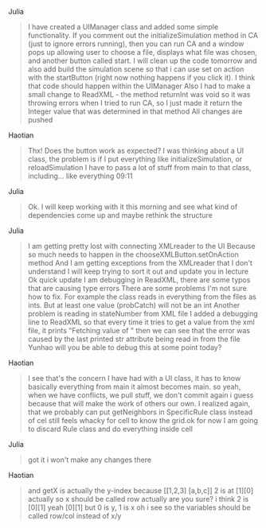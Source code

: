 Julia
>I have created a UIManager class and added some simple functionality. If you comment out the initializeSimulation method in CA (just to ignore errors running), then you can run CA and a window pops up allowing user to choose a file, displays what file was chosen, and another button called start. I will clean up the code tomorrow and also add build the simulation scene so that i can use set on action with the startButton (right now nothing happens if you click it). I think that code should happen within the UIManager
Also I had to make a small change to ReadXML - the method returnInt was void so it was throwing errors when I tried to run CA, so I just made it return the Integer value that was determined in that method
All changes are pushed

Haotian
>Thx!
Does the button work as expected?
I was thinking about a UI class, the problem is if I put everything like initializeSimulation, or reloadSimulation
I have to pass a lot of stuff from main to that class, including... like everything
09:11

Julia
>Ok. I will keep working with it this morning and see what kind of dependencies come up and maybe rethink the structure

Julia
>I am getting pretty lost with connecting XMLreader to the UI
Because so much needs to happen in the chooseXMLButton.setOnAction method
And I am getting exceptions from the XMLreader that I don't understand
I will keep trying to sort it out and update you in lecture
Ok quick update I am debugging in ReadXML, there are some typos that are causing type errors
There are some problems I'm not sure how to fix. For example the class reads in everything from the files as ints. But at least one value (probCatch) will not be an int
Another problem is reading in stateNumber from XML file
I added a debugging line to ReadXML so that every time it tries to get a value from the xml file, it prints "Fetching value of <str>" then we can see that the error was caused by the last printed str attribute being read in from the file
Yunhao will you be able to debug this at some point today?

Haotian
>I see that's the concern I have had with a UI class, it has to know basically everything from main
 it almost becomes main. so yeah, when we have conflicts, we pull stuff, we don't commit again i guess because that will make the work of others our own. I realized again, that we probably can put getNeighbors in SpecificRule class instead of cel still feels whacky for cell to know the grid.ok for now I am going to discard Rule class and do everything inside cell

 Julia
 > got it i won't make any changes there

 Haotian
 >and getX is actually the y-index
 because
 [[1,2,3]
  [a,b,c]]
 2 is at [1][0] actually
 so x should be called row actually
 are you sure? i think 2 is [0][1]
 yeah [0][1]
 but 0 is y, 1 is x
 oh i see
 so the variables should be called row/col instead of x/y